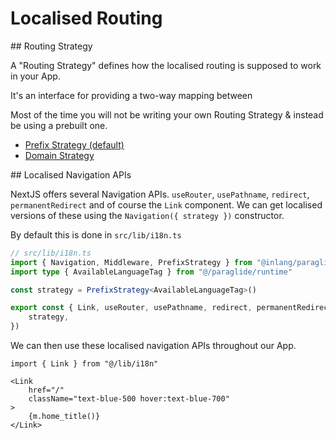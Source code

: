 # Localised Routing

## Routing Strategy

A "Routing Strategy" defines how the localised routing is supposed to work in your App. 

It's an interface for providing a two-way mapping between 
 
Most of the time you will not be writing your own Routing Strategy & instead be using a prebuilt one.

- [Prefix Strategy (default)](prefix-strategy)
- [Domain Strategy](domain-strategy)

## Localised Navigation APIs

NextJS offers several Navigation APIs. `useRouter`, `usePathname`, `redirect`, `permanentRedirect` and of course the `Link` component. We can get localised versions of these using the `Navigation({ strategy })` constructor.

By default this is done in `src/lib/i18n.ts`

```ts
// src/lib/i18n.ts
import { Navigation, Middleware, PrefixStrategy } from "@inlang/paraglide-next"
import type { AvailableLanguageTag } from "@/paraglide/runtime"

const strategy = PrefixStrategy<AvailableLanguageTag>()

export const { Link, useRouter, usePathname, redirect, permanentRedirect } = Navigation({
    strategy,
})
```

We can then use these localised navigation APIs throughout our App.

```tsx
import { Link } from "@/lib/i18n"

<Link
    href="/"
    className="text-blue-500 hover:text-blue-700"
>
    {m.home_title()}
</Link>
```
